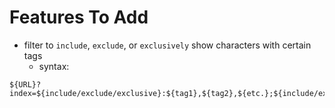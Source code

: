 # Features To Add
- filter to `include`, `exclude`, or `exclusively` show characters with certain tags
  - syntax:
```
${URL}?index=${include/exclude/exclusive}:${tag1},${tag2},${etc.};${include/exclude/exclusive}:${tag1},${tag2},${etc.}
```